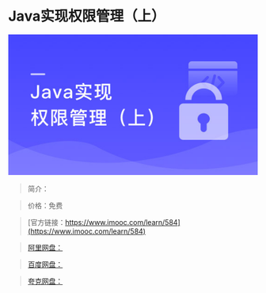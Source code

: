 # Java实现权限管理（上）

![img](../../assets/5fe442ee0001393005400304.jpg)

> 简介：

> 价格：免费

> [官方链接：https://www.imooc.com/learn/584](https://www.imooc.com/learn/584)

> [阿里网盘：]()

> [百度网盘：]()

> [夸克网盘：]()
